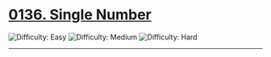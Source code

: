 <h1><a href="https://leetcode.com/problems/single-number/description/?envType=study-plan-v2&envId=leetcode-75">0136. Single Number</a></h1>

![Difficulty: Easy](https://img.shields.io/badge/Easy-46c6c2)
![Difficulty: Medium](https://img.shields.io/badge/Medium-fac31d)
![Difficulty: Hard](https://img.shields.io/badge/Hard-f8615c)

---

